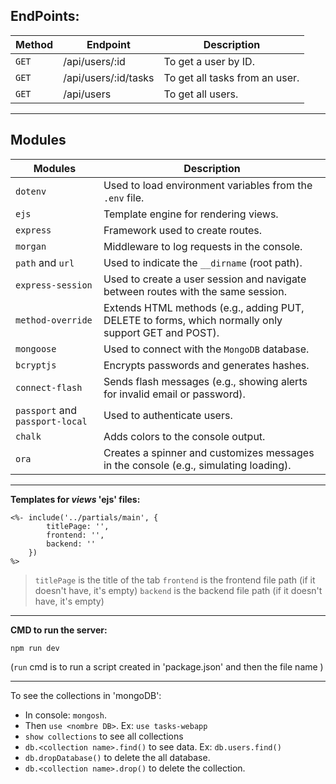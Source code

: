 ## **EndPoints:**
| Method | Endpoint         | Description                                                        |
|--------|------------------|--------------------------------------------------------------------|
| `GET`  | /api/users/:id    | To get a user by ID.                                               |
| `GET`  | /api/users/:id/tasks   | To get all tasks from an user.                                     |
| `GET`  | /api/users   | To get all users.                                     |


-------------------------

## Modules
| Modules             | Description                                                                 |
|----------------------|-----------------------------------------------------------------------------|
| `dotenv`             | Used to load environment variables from the `.env` file.                    |
| `ejs`                | Template engine for rendering views.                                        |
| `express`            | Framework used to create routes.                                            |
| `morgan`             | Middleware to log requests in the console.                                  |
| `path` and `url`     | Used to indicate the `__dirname` (root path).                               |
| `express-session`    | Used to create a user session and navigate between routes with the same session. |
| `method-override`    | Extends HTML methods (e.g., adding PUT, DELETE to forms, which normally only support GET and POST). |
| `mongoose`           | Used to connect with the `MongoDB` database.                               |
| `bcryptjs`           | Encrypts passwords and generates hashes.                                    |
| `connect-flash`      | Sends flash messages (e.g., showing alerts for invalid email or password). |
| `passport` and `passport-local` | Used to authenticate users.                                        |
| `chalk`              | Adds colors to the console output.                                          |
| `ora`                | Creates a spinner and customizes messages in the console (e.g., simulating loading). |



----------------------------------------

**Templates for _views_ 'ejs' files:**
```
<%- include('../partials/main', {
        titlePage: '', 
        frontend: '', 
        backend: ''
    })
%>
```

> `titlePage` is the title of the tab
> `frontend` is the frontend file path (if it doesn't have, it's empty)
> `backend` is the backend file path (if it doesn't have, it's empty)

------------------------------------------

**CMD to run the server:**

```
npm run dev
```

(`run` cmd is to run a script created in 'package.json' and then the file name )

-----------------------------------------


To see the collections in 'mongoDB':
- In console: `mongosh`.
- Then `use <nombre DB>`. Ex: `use tasks-webapp`
- `show collections` to see all collections
- `db.<collection name>.find()` to see data. Ex: `db.users.find()`
- `db.dropDatabase()` to delete the all database.
- `db.<collection name>.drop()` to delete the collection.
